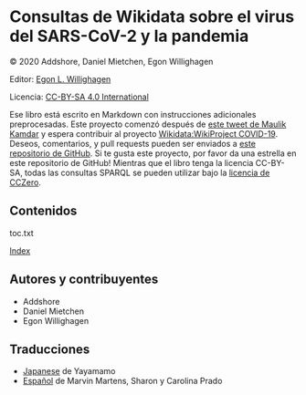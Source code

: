 <script type="application/ld+json">
{
  "@context": "http://schema.org",
  "@type": "Book",
  "inLanguage": "es",
  "name": "Consultas de Wikidata sobre el virus de SARS-CoV-2 y la pandemia",
  "publisher": {
    "@type": "Organization",
    "name": "GitHub"
  },
  "copyrightYear": "2020",
  "discussionUrl": "https://github.com/egonw/SARS-CoV-2-Queries/issues"
}
</script>

# Consultas de Wikidata sobre el virus del SARS-CoV-2 y la pandemia 

© 2020 Addshore, Daniel Mietchen, Egon Willighagen

Editor: [Egon L. Willighagen](https://orcid.org/0000-0001-7542-0286)

Licencia: [CC-BY-SA 4.0 International](https://creativecommons.org/licenses/by-sa/4.0/)

Ese libro está escrito en Markdown con instrucciones adicionales preprocesadas. Este proyecto comenzó después de [este tweet de Maulik Kamdar](https://twitter.com/maulikkamdar/status/1239599404098740225)
y espera contribuir al proyecto [Wikidata:WikiProject COVID-19](https://www.wikidata.org/wiki/Wikidata:WikiProject_COVID-19).
Deseos, comentarios, y pull requests pueden ser enviados a 
[este repositorio de GitHub](https://github.com/egonw/SARS-CoV-2-Queries/). Si te gusta este proyecto, por favor da una estrella en este repositorio de GitHub! Mientras que el libro tenga la licencia CC-BY-SA, todas las consultas SPARQL se pueden utilizar bajo la [licencia de CCZero](https://creativecommons.org/share-your-work/public-domain/cc0/).

## Contenidos

<toc>toc.txt</toc>

[Index](indexList.i.md) <br />

## Autores y contribuyentes

* Addshore
* Daniel Mietchen
* Egon Willighagen

## Traducciones

* [Japanese](https://egonw.github.io/SARS-CoV-2-Queries/ja/) de Yayamamo
* [Español](https://egonw.github.io/SARS-CoV-2-Queries/es/) de Marvin Martens, Sharon y Carolina Prado
